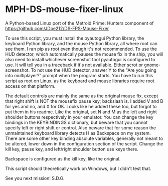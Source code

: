 # MPH-DS-mouse-fixer-linux
A Python-based Linux port of the Metroid Prime: Hunters component of https://github.com/JDoe212/DS-FPS-Mouse-Fixer

To use this script, you must install the pyautogui Python library, the keyboard Python library, and the mouse Python library, all where root can see them. I ran pip as root even though it's not recommended.
To use the HUD detector, which automatically pauses the mouse fix in the ship, you will also need to install whichever screenshot tool pyautogui is configured to use. It will tell you in a traceback if it's not available. Either scrot or gnome-screenshot.
To not use the HUD detector, answer Y to the "Are you going into multiplayer?" prompt when the program starts.
You have to run this script as root on Linux, as the keyboard and mouse libraries require root access on that platform.

The default controls are mainly the same as the original mouse fix, except that right shift is NOT the mousefix pause key; backslash is. I added V and B for yes and no, and X for OK. Looks like he added these too, but forgot to put them in his readme.
Like the original, set N and M as the left and right shoulder buttons respectively in your emulator.
You can change the key bindings in the KEYBINDINGS dictionary, but beware that you cannot specify left or right shift or control. Also beware that for some reason the unmaintained keyboard library detects H as Backspace on my system.
There are some other key binding absolute variables, generally not meant to be altered, lower down in the configuration section of the script. Change the kill key, pause key, and left/right shoulder button use keys there.

Backspace is configured as the kill key, like the original.

This script should theoretically work on Windows, but I didn't test that.

See you next mission! S.D.G.
